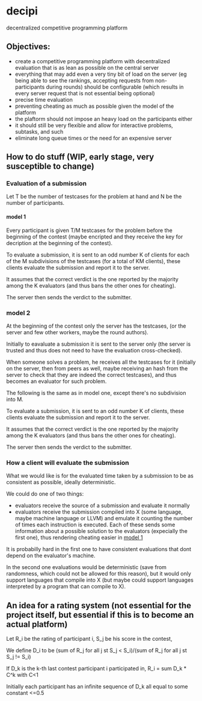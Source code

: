 # decipi
decentralized competitive programming platform
## Objectives:
- create a competitive programming platform with decentralized evaluation that is as lean as possible on the central server
- everything that may add even a very tiny bit of load on the server (eg being able to see the rankings, accepting requests from non-participants during rounds) should be configurable (which results in every server request that is not essential being optional)
- precise time evaluation
- preventing cheating as much as possible given the model of the platform
- the plaftorm should not impose an heavy load on the participants either
- it should still be very flexible and allow for interactive problems, subtasks, and such
- eliminate long queue times or the need for an expensive server

## How to do stuff (WIP, early stage, very susceptible to change)
### Evaluation of a submission
Let T be the number of testcases for the problem at hand and N be the number of participants.
#### model 1
Every participant is given T/M testcases for the problem before the beginning of the contest (maybe encripted and they receive the key for decription at the beginning of the contest).

To evaluate a submission, it is sent to an odd number K of clients for each of the M subdivisions of the testcases (for a total of KM clients), these clients evaluate the submission and report it to the server.

It assumes that the correct verdict is the one reported by the majority among the K evaluators (and thus bans the other ones for cheating).

The server then sends the verdict to the submitter.
### model 2
At the beginning of the contest only the server has the testcases, (or the server and few other workers, maybe the round authors).

Initially to eavaluate a submission it is sent to the server only (the server is trusted and thus does not need to have the evaluation cross-checked).

When someone solves a problem, he receives all the testcases for it (initially on the server, then from peers as well, maybe receiving an hash from the server to check that they are indeed the correct testcases), and thus becomes an evaluator for such problem.

The following is the same as in model one, except there's no subdivision into M.

To evaluate a submission, it is sent to an odd number K of clients, these clients evaluate the submission and report it to the server.

It assumes that the correct verdict is the one reported by the majority among the K evaluators (and thus bans the other ones for cheating).

The server then sends the verdict to the submitter.

### How a client will evaluate the submission
What we would like is for the evaluated time taken by a submission to be as consistent as possible, ideally deterministic.

We could do one of two things:
- evaluators receive the source of a submission and evaluate it normally
- evaluators receive the submission compiled into X (some language, maybe machine language or LLVM) and emulate it counting the number of times each instruction is executed.
Each of these sends some information about a possible solution to the evaluators (expecially the first one), thus rendering cheating easier in [model 1](#model-1)

It is probabilly hard in the first one to have consistent evaluations that dont depend on the evaluator's machine.

In the second one evaluations would be deterministic (save from randomness, which could not be allowed for this reason), but it would only support languages that compile into X (but maybe could support languages interpreted by a program that can compile to X).

## An idea for a rating system (not essential for the project itself, but essential if this is to become an actual platform)
Let R_i be the rating of participant i, S_j be his score in the contest,

We define D_i to be (sum of R_j for all j st S_j < S_i)/(sum of R_j for all j st S_j != S_i)

If D_k is the k-th last contest participant i participated in,
R_i = sum D_k * C^k
with C<1

Initially each participant has an infinite sequence of D_k all equal to some constant <=0.5
